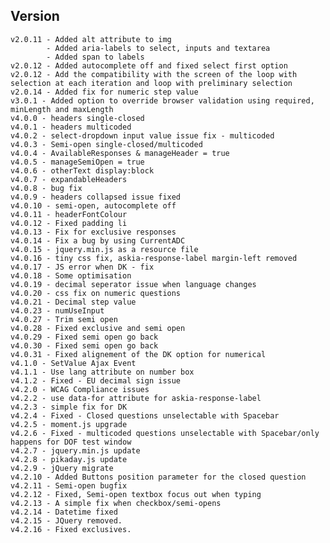 Version
-------
    v2.0.11 - Added alt attribute to img
            - Added aria-labels to select, inputs and textarea
            - Added span to labels
    v2.0.12 - Added autocomplete off and fixed select first option
    v2.0.12 - Add the compatibility with the screen of the loop with selection at each iteration and loop with preliminary selection
    v2.0.14 - Added fix for numeric step value
    v3.0.1 - Added option to override browser validation using required, minLength and maxLength
    v4.0.0 - headers single-closed
    v4.0.1 - headers multicoded
    v4.0.2 - select-dropdown input value issue fix - multicoded
    v4.0.3 - Semi-open single-closed/multicoded
    v4.0.4 - AvailableResponses & manageHeader = true
    v4.0.5 - manageSemiOpen = true
    v4.0.6 - otherText display:block
    v4.0.7 - expandableHeaders
    v4.0.8 - bug fix
    v4.0.9 - headers collapsed issue fixed
    v4.0.10 - semi-open, autocomplete off
    v4.0.11 - headerFontColour
    v4.0.12 - Fixed padding li
    v4.0.13 - Fix for exclusive responses
    v4.0.14 - Fix a bug by using CurrentADC
    v4.0.15 - jquery.min.js as a resource file
    v4.0.16 - tiny css fix, askia-response-label margin-left removed
    v4.0.17 - JS error when DK - fix
    v4.0.18 - Some optimisation
    v4.0.19 - decimal seperator issue when language changes
    v4.0.20 - css fix on numeric questions
    v4.0.21 - Decimal step value
    v4.0.23 - numUseInput
    v4.0.27 - Trim semi open
    v4.0.28 - Fixed exclusive and semi open
    v4.0.29 - Fixed semi open go back
    v4.0.30 - Fixed semi open go back
    v4.0.31 - Fixed alignement of the DK option for numerical
    v4.1.0 - SetValue Ajax Event
    v4.1.1 - Use lang attribute on number box
    v4.1.2 - Fixed - EU decimal sign issue
    v4.2.0 - WCAG Compliance issues
    v4.2.2 - use data-for attribute for askia-response-label
    v4.2.3 - simple fix for DK
    v4.2.4 - Fixed - Closed questions unselectable with Spacebar
    v4.2.5 - moment.js upgrade
    v4.2.6 - Fixed - multicoded questions unselectable with Spacebar/only happens for DOF test window
    v4.2.7 - jquery.min.js update
    v4.2.8 - pikaday.js update
    v4.2.9 - jQuery migrate
    v4.2.10 - Added Buttons position parameter for the closed question
    v4.2.11 - Semi-open bugfix
    v4.2.12 - Fixed, Semi-open textbox focus out when typing
    v4.2.13 - A simple fix when checkbox/semi-opens
    v4.2.14 - Datetime fixed
    v4.2.15 - JQuery removed.
    v4.2.16 - Fixed exclusives.
